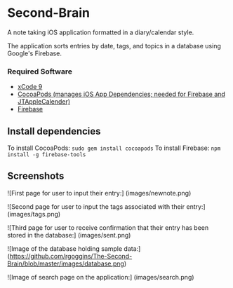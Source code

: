 # Second-Brain
A note taking iOS application formatted in a diary/calendar style.

The application sorts entries by date, tags, and topics in a database using Google's Firebase.


### Required Software

- <a href = "https://developer.apple.com/xcode/">xCode 9 </a>
- <a href = "https://guides.cocoapods.org/using/getting-started.html">CocoaPods (manages iOS App Dependencies; needed for Firebase and JTAppleCalender)</a>
- <a href = "https://firebase.google.com/">Firebase </a>

## Install dependencies
To install CocoaPods: `sudo gem install cocoapods`
To install Firebase: `npm install -g firebase-tools`

## Screenshots

![First page for user to input their entry:] (images/newnote.png)

![Second page for user to input the tags associated with their entry:] (images/tags.png)

![Third page for user to receive confirmation that their entry has been stored in the database:] (images/sent.png)

![Image of the database holding sample data:] (https://github.com/rgoggins/The-Second-Brain/blob/master/images/database.png)

![Image of search page on the application:] (images/search.png)
